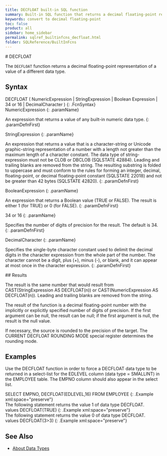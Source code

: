 ```yaml
---
title: DECFLOAT built-in SQL function
summary: Built-in SQL function that returns a decimal floating-point representation of a value of a different data type. representation of a value
keywords: convert to decimal floating-point
toc: false
product: all
sidebar: home_sidebar
permalink: sqlref_builtinfcns_decfloat.html
folder: SQLReference/BuiltInFcns
---
```

<section>
<div class="TopicContent" data-swiftype-index="true" markdown="1">
# DECFLOAT

The `DECFLOAT` function returns a decimal floating-point representation of a value of a different data type.

## Syntax

<div class="fcnWrapperWide" markdown="1">
    DECFLOAT ( NumericExpression | StringExpression | Boolean Expression | 34 or 16 | DecimalCharacter )
{: .FcnSyntax}

</div>
<div class="paramList" markdown="1">
NumericExpression
{: .paramName}

An expression that returns a value of any built-in numeric data type.
{: .paramDefnFirst}

StringExpression
{: .paramName}

An expression that returns a value that is a character-string or Unicode graphic-string representation of a number with a length not greater than the maximum length of a character constant. The data type of string-expression must not be CLOB or DBCLOB (SQLSTATE 42884). Leading and trailing blanks are removed from the string. The resulting substring is folded to uppercase and must conform to the rules for forming an integer, decimal, floating-point, or decimal floating-point constant (SQLSTATE 22018) and not be greater than 42 bytes (SQLSTATE 42820).
{: .paramDefnFirst}

BooleanExpression
{: .paramName}

An expression that returns a Boolean value (TRUE or FALSE). The result is either 1 (for TRUE) or 0 (for FALSE).
{: .paramDefnFirst}

34 or 16
{: .paramName}

Specifies the number of digits of precision for the result. The default is 34.
{: .paramDefnFirst}

DecimalCharacter
{: .paramName}

Specifies the single-byte character constant used to delimit the decimal digits in the character expression from the whole part of the number. The character cannot be a digit, plus (+), minus (-), or blank, and it can appear at most once in the character expression.
{: .paramDefnFirst}

</div>
## Results

The result is the same number that would result from CAST(StringExpression AS DECFLOAT(n)) or CAST(NumericExpression AS DECFLOAT(n)). Leading and trailing blanks are removed from the string.

The result of the function is a decimal floating-point number with the implicitly or explicitly specified number of digits of precision. If the first argument can be null, the result can be null; if the first argument is null, the result is the null value.

If necessary, the source is rounded to the precision of the target. The CURRENT DECFLOAT ROUNDING MODE special register determines the rounding mode.

## Examples

Use the DECFLOAT function in order to force a DECFLOAT data type to be returned in a select-list for the EDLEVEL column (data type = SMALLINT) in the EMPLOYEE table. The EMPNO column should also appear in the select list.

<div class="preWrapper" markdown="1">
    SELECT EMPNO, DECFLOAT(EDLEVEL,16)
    FROM EMPLOYEE
{: .Example xml:space="preserve"}

</div>
The following statement returns the value 1 of data type DECFLOAT.

<div class="preWrapper" markdown="1">
    values DECFLOAT(TRUE)
{: .Example xml:space="preserve"}

</div>
The following statement returns the value 0 of data type DECFLOAT.

<div class="preWrapper" markdown="1">
    values DECFLOAT(3>3)
{: .Example xml:space="preserve"}

</div>

## See Also

* [About Data Types](sqlref_datatypes_numerictypes.html)

</div>
</section>

